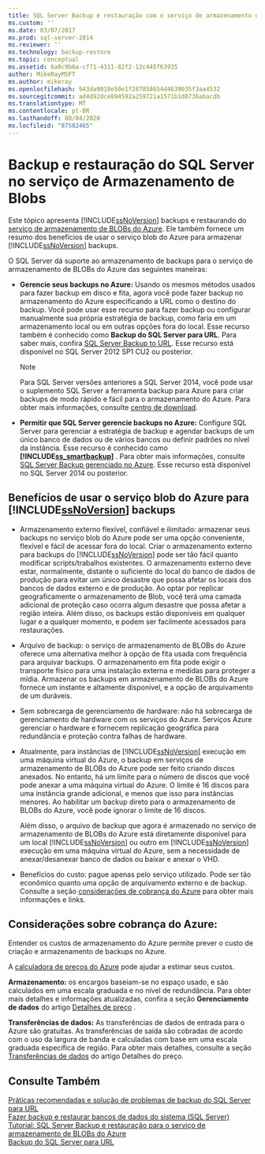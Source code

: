 ```yaml
---
title: SQL Server Backup e restauração com o serviço de armazenamento de BLOBs do Azure | Microsoft Docs
ms.custom: ''
ms.date: 03/07/2017
ms.prod: sql-server-2014
ms.reviewer: ''
ms.technology: backup-restore
ms.topic: conceptual
ms.assetid: 6a0c9b6a-cf71-4311-82f2-12c445f63935
author: MikeRayMSFT
ms.author: mikeray
ms.openlocfilehash: 943da9018e50e1f287858654d4639035f3aa4532
ms.sourcegitcommit: ad4d92dce894592a259721a1571b1d8736abacdb
ms.translationtype: MT
ms.contentlocale: pt-BR
ms.lasthandoff: 08/04/2020
ms.locfileid: "87582465"
---
```

# <a name="sql-server-backup-and-restore-with-azure-blob-storage-service"></a>Backup e restauração do SQL Server no serviço de Armazenamento de Blobs
  Este tópico apresenta [!INCLUDE[ssNoVersion](../../includes/ssnoversion-md.md)] backups e restaurando do [serviço de armazenamento de BLOBs do Azure](https://www.windowsazure.com/develop/net/how-to-guides/blob-storage/). Ele também fornece um resumo dos benefícios de usar o serviço blob do Azure para armazenar [!INCLUDE[ssNoVersion](../../includes/ssnoversion-md.md)] backups.  
  
 O SQL Server dá suporte ao armazenamento de backups para o serviço de armazenamento de BLOBs do Azure das seguintes maneiras:  
  
-   **Gerencie seus backups no Azure:** Usando os mesmos métodos usados para fazer backup em disco e fita, agora você pode fazer backup no armazenamento do Azure especificando a URL como o destino do backup.  Você pode usar esse recurso para fazer backup ou configurar manualmente sua própria estratégia de backup, como faria em um armazenamento local ou em outras opções fora do local. Esse recurso também é conhecido como **Backup do SQL Server para URL**. Para saber mais, confira [SQL Server Backup to URL](sql-server-backup-to-url.md). Esse recurso está disponível no SQL Server 2012 SP1 CU2 ou posterior.  
  
    > [!NOTE]  
    >  Para SQL Server versões anteriores a SQL Server 2014, você pode usar o suplemento SQL Server a ferramenta backup para Azure para criar backups de modo rápido e fácil para o armazenamento do Azure. Para obter mais informações, consulte [centro de download](https://go.microsoft.com/fwlink/?LinkID=324399).  
  
-   **Permitir que SQL Server gerencie backups no Azure:** Configure SQL Server para gerenciar a estratégia de backup e agendar backups de um único banco de dados ou de vários bancos ou definir padrões no nível da instância. Esse recurso é conhecido como **[!INCLUDE[ss_smartbackup](../../includes/ss-smartbackup-md.md)]** . Para obter mais informações, consulte [SQL Server Backup gerenciado no Azure](sql-server-managed-backup-to-microsoft-azure.md). Esse recurso está disponível no SQL Server 2014 ou posterior.  
  
## <a name="benefits-of-using-the-azure-blob-service-for-ssnoversion-backups"></a>Benefícios de usar o serviço blob do Azure para [!INCLUDE[ssNoVersion](../../includes/ssnoversion-md.md)] backups  
  
-   Armazenamento externo flexível, confiável e ilimitado: armazenar seus backups no serviço blob do Azure pode ser uma opção conveniente, flexível e fácil de acessar fora do local. Criar o armazenamento externo para backups do [!INCLUDE[ssNoVersion](../../includes/ssnoversion-md.md)] pode ser tão fácil quanto modificar scripts/trabalhos existentes. O armazenamento externo deve estar, normalmente, distante o suficiente do local do banco de dados de produção para evitar um único desastre que possa afetar os locais dos bancos de dados externo e de produção. Ao optar por replicar geograficamente o armazenamento de Blob, você terá uma camada adicional de proteção caso ocorra algum desastre que possa afetar a região inteira. Além disso, os backups estão disponíveis em qualquer lugar e a qualquer momento, e podem ser facilmente acessados para restaurações.  
  
-   Arquivo de backup: o serviço de armazenamento de BLOBs do Azure oferece uma alternativa melhor à opção de fita usada com frequência para arquivar backups. O armazenamento em fita pode exigir o transporte físico para uma instalação externa e medidas para proteger a mídia. Armazenar os backups em armazenamento de BLOBs do Azure fornece um instante e altamente disponível, e a opção de arquivamento de um duráveis.  
  
-   Sem sobrecarga de gerenciamento de hardware: não há sobrecarga de gerenciamento de hardware com os serviços do Azure. Serviços Azure gerenciar o hardware e fornecem replicação geográfica para redundância e proteção contra falhas de hardware.  
  
-   Atualmente, para instâncias de [!INCLUDE[ssNoVersion](../../includes/ssnoversion-md.md)] execução em uma máquina virtual do Azure, o backup em serviços de armazenamento de BLOBs do Azure pode ser feito criando discos anexados. No entanto, há um limite para o número de discos que você pode anexar a uma máquina virtual do Azure. O limite é 16 discos para uma instância grande adicional, e menos que isso para instâncias menores. Ao habilitar um backup direto para o armazenamento de BLOBs do Azure, você pode ignorar o limite de 16 discos.  
  
     Além disso, o arquivo de backup que agora é armazenado no serviço de armazenamento de BLOBs do Azure está diretamente disponível para um local [!INCLUDE[ssNoVersion](../../includes/ssnoversion-md.md)] ou outro em [!INCLUDE[ssNoVersion](../../includes/ssnoversion-md.md)] execução em uma máquina virtual do Azure, sem a necessidade de anexar/desanexar banco de dados ou baixar e anexar o VHD.  
  
-   Benefícios do custo: pague apenas pelo serviço utilizado. Pode ser tão econômico quanto uma opção de arquivamento externo e de backup. Consulte a seção [considerações de cobrança do Azure](#Billing) para obter mais informações e links.  
  
##  <a name="azure-billing-considerations"></a><a name="Billing"></a>Considerações sobre cobrança do Azure:  
 Entender os custos de armazenamento do Azure permite prever o custo de criação e armazenamento de backups no Azure.  
  
 A [calculadora de preços do Azure](https://go.microsoft.com/fwlink/?LinkId=277060) pode ajudar a estimar seus custos.  
  
 **Armazenamento:** os encargos baseiam-se no espaço usado, e são calculados em uma escala graduada e no nível de redundância. Para obter mais detalhes e informações atualizadas, confira a seção **Gerenciamento de dados** do artigo [Detalhes de preço](https://go.microsoft.com/fwlink/?LinkId=277059) .  
  
 **Transferências de dados:** As transferências de dados de entrada para o Azure são gratuitas. As transferências de saída são cobradas de acordo com o uso da largura de banda e calculadas com base em uma escala graduada específica de região. Para obter mais detalhes, consulte a seção [Transferências de dados](https://go.microsoft.com/fwlink/?LinkId=277061) do artigo Detalhes do preço.  
  
## <a name="see-also"></a>Consulte Também  
 [Práticas recomendadas e solução de problemas de backup do SQL Server para URL](sql-server-backup-to-url-best-practices-and-troubleshooting.md)   
 [Fazer backup e restaurar bancos de dados do sistema &#40;SQL Server&#41;](back-up-and-restore-of-system-databases-sql-server.md)   
 [Tutorial: SQL Server Backup e restauração para o serviço de armazenamento de BLOBs do Azure](../tutorial-sql-server-backup-and-restore-to-azure-blob-storage-service.md)   
 [Backup do SQL Server para URL](sql-server-backup-to-url.md)  
  
